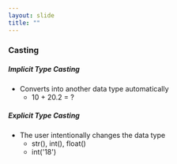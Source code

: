```yaml
---
layout: slide
title: ""
---
```


### Casting

##### Implicit Type Casting
  - Converts into another data type automatically
    - 10 + 20.2 = ?
    
##### Explicit Type Casting
  - The user intentionally changes the data type
    - str(), int(), float()
    - int('18')
